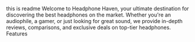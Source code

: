 this is readme
Welcome to Headphone Haven, your ultimate destination for discovering the best headphones on the market. Whether you're an audiophile, a gamer, or just looking for great sound, we provide in-depth reviews, comparisons, and exclusive deals on top-tier headphones.
Features